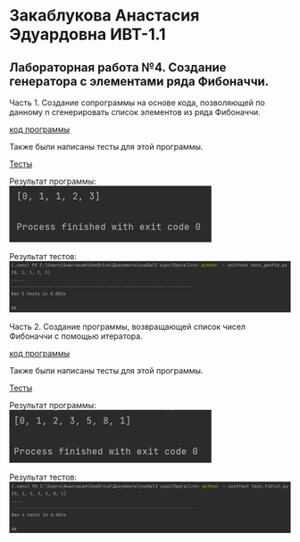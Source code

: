 # Закаблукова Анастасия Эдуардовна ИВТ-1.1
## Лабораторная работа №4. Создание генератора с элементами ряда Фибоначчи.

Часть 1. Создание сопрограммы на основе кода, позволяющей по данному n сгенерировать список элементов из ряда Фибоначчи.

[код программы](gen_fib.py)

Также были написаны тесты для этой программы.

[Тесты](test_genfib.py)

Результат программы:  
![](image_report/genfib_result.jpg)

Результат тестов:  
![](image_report/tes_genfib_result.jpg)

Часть 2. Создание программы, возвращающей список чисел Фибоначчи с помощью итератора.

[код программы](fiblist.py)

Также были написаны тесты для этой программы.

[Тесты](test_fiblst.py)

Результат программы:  
![](image_report/fiblist_result.jpg)

Результат тестов:  
![](image_report/test_fiblist_result.jpg)
